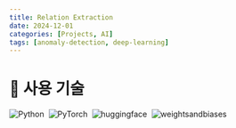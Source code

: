 ```yaml
---
title: Relation Extraction
date: 2024-12-01
categories: [Projects, AI]
tags: [anomaly-detection, deep-learning]
---
```


# 🔧 사용 기술

<div style="display: flex; flex-direction: column; gap: 0.5rem;">
  <div style="display: flex; flex-wrap: wrap; gap: 0.5rem;">
    <img src="https://img.shields.io/badge/Python-3776AB?style=for-the-badge&logo=python&logoColor=white" alt="Python">
    <img src="https://img.shields.io/badge/PyTorch-EE4C2C?style=for-the-badge&logo=pytorch&logoColor=white" alt="PyTorch">
    <img src="https://img.shields.io/badge/huggingface-FFD21E?style=for-the-badge&logo=huggingface&logoColor=black" alt="huggingface">
    <img src="https://img.shields.io/badge/weightsandbiases-FFBE00?style=for-the-badge&logo=weightsandbiases&logoColor=white" alt="weightsandbiases">
  </div>
</div>